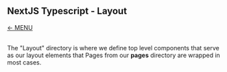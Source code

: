 ## NextJS Typescript - Layout
<a href="MAIN.md">&larr; MENU</a>
<br/><br/>

The "Layout" directory is where we define top level components that serve as our layout elements that Pages from our **pages** directory are wrapped in most cases.

